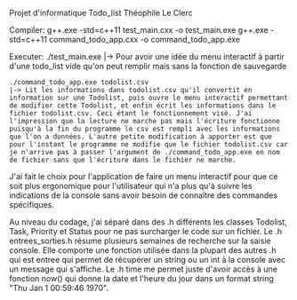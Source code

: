 Projet d'informatique Todo_list Théophile Le Clerc

Compiler:
    g++.exe -std=c++11 test_main.cxx -o test_main.exe 
    g++.exe -std=c++11 command_todo_app.cxx -o command_todo_app.exe

Executer:
    ./test_main.exe
    |-> Pour avoir une idée du menu interactif à partir d'une todo_list vide qu'on peut remplir mais sans la fonction de sauvegarde

    ./command_todo_app.exe todolist.csv
    |-> Lit les informations dans todolist.csv qu'il convertit en information sur une Todolist, puis ouvre le menu interactif permettant de modifier cette Todolist, et enfin écrit les informations dans le fichier todolist.csv. Ceci étant le fonctionnement visé. J'ai l'impression que la lecture ne marche pas mais l'écriture fonctionne puisqu'à la fin du programme le csv est rempli avec les informations que l'on a données. L'autre petite modification à apporter est que pour l'instant le programme ne modifie que le fichier todolist.csv car je n'arrive pas à passer l'argument de ./command_todo_app.exe en nom de fichier sans que l'écriture dans le fichier ne marche.


J'ai fait le choix pour l'application de faire un menu interactif pour que ce soit plus ergonomique pour l'utilisateur qui n'a plus qu'à suivre les indications de la console sans avoir besoin de connaître des commandes spécifiques.

Au niveau du codage, j'ai séparé dans des .h différents les classes Todolist, Task, Priority et Status pour ne pas surcharger le code sur un fichier.
Le .h entrees_sorties.h résume plusieurs semaines de recherche sur la saisie console. Elle comporte une fonction utilisée dans la plupart des autres .h qui est entree qui permet de récupérer un string ou un int à la console avec un message qui s'affiche.
Le .h time me permet juste d'avoir accès à une fonction now() qui donne la date et l'heure du jour dans un format string "Thu Jan  1 00:59:46 1970".
